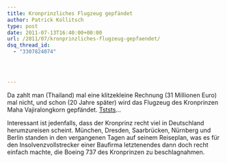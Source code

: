 ```yaml
---
title: Kronprinzliches Flugzeug gepfändet
author: Patrick Kollitsch
type: post
date: 2011-07-13T16:40:00+00:00
url: /2011/07/kronprinzliches-flugzeug-gepfaendet/
dsq_thread_id:
  - "3307824074"




---
```

Da zahlt man (Thailand) mal eine klitzekleine Rechnung (31 Millionen Euro) mal nicht, und schon (20 Jahre später) wird das Flugzeug des Kronprinzen Maha Vajiralongkorn gepfändet. [Tststs][1]...

Interessant ist jedenfalls, dass der Kronprinz recht viel in Deutschland herumzureisen scheint. München, Dresden, Saarbrücken, Nürnberg und Berlin standen in den vergangenen Tagen auf seinem Reiseplan, was es für den Insolvenzvollstrecker einer Baufirma letztenendes dann doch recht einfach machte, die Boeing 737 des Kronprinzen zu beschlagnahmen.

 [1]: http://www.ftd.de/unternehmen/industrie/:zoff-mit-thailand-augsburger-insolvenzverwalter-pfaendet-kronprinzen-boeing/60077916.html
